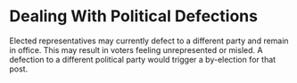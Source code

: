 Dealing With Political Defections
=================================

Elected representatives may currently defect to a different party and 
remain in office. This may result in voters feeling unrepresented or 
misled. A defection to a different political party would trigger a 
by-election for that post. 
